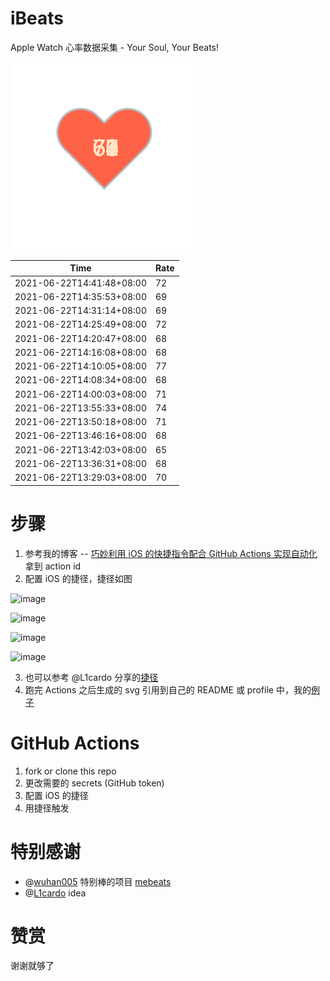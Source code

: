 # iBeats
Apple Watch 心率数据采集 - Your Soul, Your Beats!

![](./files/heart.svg)

<!--START_SECTION:my_heart_rate-->
| Time | Rate | 
 | ---- | ---- | 
| 2021-06-22T14:41:48+08:00 | 72 |
| 2021-06-22T14:35:53+08:00 | 69 |
| 2021-06-22T14:31:14+08:00 | 69 |
| 2021-06-22T14:25:49+08:00 | 72 |
| 2021-06-22T14:20:47+08:00 | 68 |
| 2021-06-22T14:16:08+08:00 | 68 |
| 2021-06-22T14:10:05+08:00 | 77 |
| 2021-06-22T14:08:34+08:00 | 68 |
| 2021-06-22T14:00:03+08:00 | 71 |
| 2021-06-22T13:55:33+08:00 | 74 |
| 2021-06-22T13:50:18+08:00 | 71 |
| 2021-06-22T13:46:16+08:00 | 68 |
| 2021-06-22T13:42:03+08:00 | 65 |
| 2021-06-22T13:36:31+08:00 | 68 |
| 2021-06-22T13:29:03+08:00 | 70 |

<!--END_SECTION:my_heart_rate-->

# 步骤
1. 参考我的博客 -- [巧妙利用 iOS 的快捷指令配合 GitHub Actions 实现自动化](https://github.com/yihong0618/gitblog/issues/198) 拿到 action id
2. 配置 iOS 的捷径，捷径如图

![image](https://user-images.githubusercontent.com/15976103/122154218-0db0b480-ce97-11eb-93bb-5aec07c558dc.png)

![image](https://user-images.githubusercontent.com/15976103/122154236-186b4980-ce97-11eb-8e4b-70551a0391ae.png)

![image](https://user-images.githubusercontent.com/15976103/122154268-2d47dd00-ce97-11eb-902e-3acf292265a9.png)

![image](https://user-images.githubusercontent.com/15976103/122174055-fa144680-ceb4-11eb-9be2-3eb83cd516f7.png)

3. 也可以参考 @L1cardo 分享的[捷径](https://www.icloud.com/shortcuts/6ab6047b459c41ad822ad6b94b1c03d4)
4. 跑完 Actions 之后生成的 svg 引用到自己的 README 或 profile 中，我的[例子](https://github.com/yihong0618) 

# GitHub Actions

1. fork or clone this repo
2. 更改需要的 secrets (GitHub token)
3. 配置 iOS 的捷径
4. 用捷径触发

# 特别感谢
- @[wuhan005](https://github.com/wuhan005) 特别棒的项目 [mebeats](https://github.com/wuhan005/mebeats)
- @[L1cardo](https://github.com/L1cardo) idea

# 赞赏
谢谢就够了

